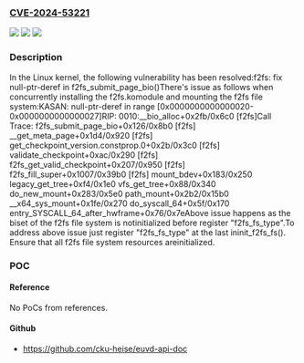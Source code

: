 ### [CVE-2024-53221](https://cve.mitre.org/cgi-bin/cvename.cgi?name=CVE-2024-53221)
![](https://img.shields.io/static/v1?label=Product&message=Linux&color=blue)
![](https://img.shields.io/static/v1?label=Version&message=f543805fcd60f3f9a491cfa2f2dc9284d2569c28%3C%208dddc12d03248755d9f709bc1eb9e3ea2bf1b322%20&color=brighgreen)
![](https://img.shields.io/static/v1?label=Vulnerability&message=n%2Fa&color=brighgreen)

### Description

In the Linux kernel, the following vulnerability has been resolved:f2fs: fix null-ptr-deref in f2fs_submit_page_bio()There's issue as follows when concurrently installing the f2fs.komodule and mounting the f2fs file system:KASAN: null-ptr-deref in range [0x0000000000000020-0x0000000000000027]RIP: 0010:__bio_alloc+0x2fb/0x6c0 [f2fs]Call Trace: <TASK> f2fs_submit_page_bio+0x126/0x8b0 [f2fs] __get_meta_page+0x1d4/0x920 [f2fs] get_checkpoint_version.constprop.0+0x2b/0x3c0 [f2fs] validate_checkpoint+0xac/0x290 [f2fs] f2fs_get_valid_checkpoint+0x207/0x950 [f2fs] f2fs_fill_super+0x1007/0x39b0 [f2fs] mount_bdev+0x183/0x250 legacy_get_tree+0xf4/0x1e0 vfs_get_tree+0x88/0x340 do_new_mount+0x283/0x5e0 path_mount+0x2b2/0x15b0 __x64_sys_mount+0x1fe/0x270 do_syscall_64+0x5f/0x170 entry_SYSCALL_64_after_hwframe+0x76/0x7eAbove issue happens as the biset of the f2fs file system is notinitialized before register "f2fs_fs_type".To address above issue just register "f2fs_fs_type" at the last ininit_f2fs_fs(). Ensure that all f2fs file system resources areinitialized.

### POC

#### Reference
No PoCs from references.

#### Github
- https://github.com/cku-heise/euvd-api-doc

